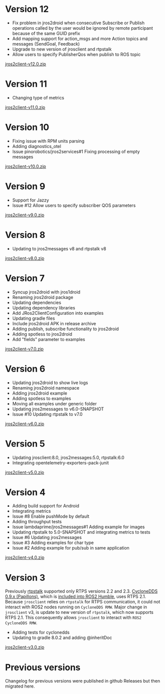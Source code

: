 # Version 12

- Fix problem in jros2droid when consecutive Subscribe or Publish operations called by the user would be ignored by remote participant because of the same GUID prefix
- Add mapping support for action_msgs and more Action topics and messages (SendGoal, Feedback)
- Upgrade to new version of jrosclient and rtpstalk
- Allow users to specify PublisherQos when publish to ROS topic

[jros2client-v12.0.zip](https://github.com/lambdaprime/jros2client/raw/main/jros2client/release/jros2client-v12.0.zip)

# Version 11

- Changing type of metrics

[jros2client-v11.0.zip](https://github.com/lambdaprime/jros2client/raw/main/jros2client/release/jros2client-v11.0.zip)

# Version 10

- Fixing issue with RPM units parsing
- Adding diagnostics_otel
- Issue pinorobotics/jros2services#1 Fixing processing of empty messages

[jros2client-v10.0.zip](https://github.com/lambdaprime/jros2client/raw/main/jros2client/release/jros2client-v10.0.zip)

# Version 9

- Support for Jazzy
- Issue #12 Allow users to specify subscriber QOS parameters

[jros2client-v9.0.zip](https://github.com/lambdaprime/jros2client/raw/main/jros2client/release/jros2client-v9.0.zip)

# Version 8

- Updating to jros2messages v8 and rtpstalk v8

[jros2client-v8.0.zip](https://github.com/lambdaprime/jros2client/raw/main/jros2client/release/jros2client-v8.0.zip)

# Version 7

- Syncup jros2droid with jros1droid
- Renaming jros2droid package
- Updating dependencies
- Updating dependency libraries
- Add JRos2ClientConfiguration into examples
- Updating gradle files
- Include jros2droid APK in release archive
- Adding publish, subscribe functionality to jros2droid
- Adding spotless to jros2droid
- Add "fields" parameter to examples

[jros2client-v7.0.zip](https://github.com/lambdaprime/jros2client/raw/main/jros2client/release/jros2client-v7.0.zip)

# Version 6

- Updating jros2droid to show live logs
- Renaming jros2droid namespace
- Adding jros2droid example
- Adding spotless to examples
- Moving all examples under generic folder
- Updating jros2messages to v6.0-SNAPSHOT
- Issue #10 Updating rtpstalk to v7.0

[jros2client-v6.0.zip](https://github.com/lambdaprime/jros2client/raw/main/jros2client/release/jros2client-v6.0.zip)

# Version 5

- Updating jrosclient:8.0, jros2messages:5.0, rtpstalk:6.0
- Integrating opentelemetry-exporters-pack-junit

[jros2client-v5.0.zip](https://github.com/lambdaprime/jros2client/raw/main/jros2client/release/jros2client-v5.0.zip)

# Version 4

- Adding build support for Android
- Integrating metrics
- Issue #8 Enable pushMode by default
- Adding throughput tests
- Issue lambdaprime/jros2messages#1 Adding example for images
- Updating rtpstalk to 5.0-SNAPSHOT and integrating metrics to tests
- Issue #6 Updating jros2messages
- Issue #3 Adding examples for char type
- Issue #2 Adding example for pub/sub in same application

[jros2client-v4.0.zip](https://github.com/lambdaprime/jros2client/raw/main/jros2client/release/jros2client-v4.0.zip)

# Version 3

Previously [rtpstalk](https://github.com/pinorobotics/rtpstalk) supported only RTPS versions 2.2 and 2.3. [CycloneDDS 0.9.x (Papillons)](https://github.com/eclipse-cyclonedds/cyclonedds.git), which is [included into ROS2 Humble](https://www.ros.org/reps/rep-2000.html#humble-hawksbill-may-2022-may-2027), uses RTPS 2.1. Because `jrosclient` relies on `rtpstalk` for RTPS communication, it could not interact with ROS2 nodes running on `CycloneDDS RMW`.
Major change in `jrosclient` v3, is update to new version of `rtpstalk`, which now supports RTPS 2.1. This consequently allows `jrosclient` to interact with `ROS2 CycloneDDS RMW`.

- Adding tests for cyclonedds
- Updating to gradle 8.0.2 and adding @inheritDoc

[jros2client-v3.0.zip](https://github.com/lambdaprime/jros2client/raw/main/jros2client/release/jros2client-v3.0.zip)

# Previous versions

Changelog for previous versions were published in github Releases but then migrated here.
